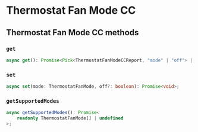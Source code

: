 # Thermostat Fan Mode CC

## Thermostat Fan Mode CC methods

### `get`

```ts
async get(): Promise<Pick<ThermostatFanModeCCReport, "mode" | "off"> | undefined>;
```

### `set`

```ts
async set(mode: ThermostatFanMode, off?: boolean): Promise<void>;
```

### `getSupportedModes`

```ts
async getSupportedModes(): Promise<
	readonly ThermostatFanMode[] | undefined
>;
```

